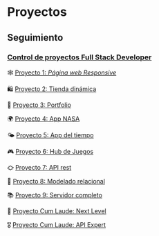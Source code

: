 # Proyectos
## Seguimiento

### [Control de proyectos Full Stack Developer](https://www.notion.so/lamanchasyeti/1cb3a18328414c298cfb0aba12bed99c?v=206799b34b314db9a889711909ae5095)


🕸️ [Proyecto 1: _Página web Responsive_](https://www.notion.so/lamanchasyeti/Proyecto-1-P-gina-web-Responsive-c1de5ecba40e47d7ae53e963774c1a68)

🛍️ [Proyecto 2: Tienda dinámica](https://www.notion.so/Proyecto-2-Tienda-din-mica-a32db432f78749fa890e8232d08fa807)

💼 [Proyecto 3: Portfolio](https://www.notion.so/Proyecto-3-Portfolio-1e78940117a54ff5b00e99c09ac044a3)

🌍 [Proyecto 4: App NASA](https://www.notion.so/Proyecto-4-App-NASA-03b7debbb2304b29bb369d5ddb33effc)

🌤️ [Proyecto 5: App del tiempo](https://www.notion.so/Proyecto-5-App-del-tiempo-b933f3a9ccdf4359a9f128cafa426b4c)

🎮 [Proyecto 6: Hub de Juegos](https://www.notion.so/Proyecto-6-Hub-de-Juegos-0f8464c456c743f2bb9191fe1b0d3b48)

⛮ [Proyecto 7: API rest](https://www.notion.so/Proyecto-7-API-rest-2f189fdbf05e4d279f69d2de1a043a61)

🔁 [Proyecto 8: Modelado relacional](https://www.notion.so/Proyecto-8-Modelado-relacional-7199aa71640340a9a67451935c667a21)

📚 [Proyecto 9: Servidor completo](https://www.notion.so/Proyecto-9-Servidor-completo-610c9c818bbb4ac2bf781c926e08b386)

🏅 [Proyecto Cum Laude: Next Level](https://www.notion.so/Proyecto-Cum-Laude-Next-Level-969260e6f49a431daa5617d78db55452)

🎖️ [Proyecto Cum Laude: API Expert](https://www.notion.so/Proyecto-Cum-Laude-API-Expert-c96f44a40d924ff0afd870ccacc279f2)